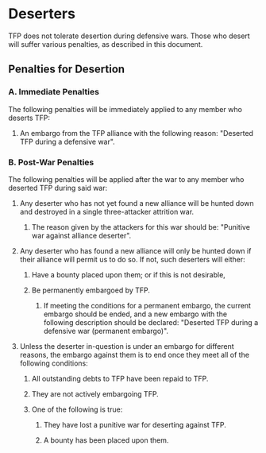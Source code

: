 # Deserters

TFP does not tolerate desertion during defensive wars.  Those who desert will suffer various penalties, as described in this
document.

## Penalties for Desertion

### A. Immediate Penalties

The following penalties will be immediately applied to any member who deserts TFP:

1. An embargo from the TFP alliance with the following reason:  "Deserted TFP during a defensive war".

### B. Post-War Penalties

The following penalties will be applied after the war to any member who deserted TFP during said war:

1. Any deserter who has not yet found a new alliance will be hunted down and destroyed in a single three-attacker attrition war.

    1. The reason given by the attackers for this war should be:  "Punitive war against alliance deserter".

1. Any deserter who has found a new alliance will only be hunted down if their alliance will permit us to do so.  If not, such
  deserters will either:
  
    1. Have a bounty placed upon them; or if this is not desirable,
    
    1. Be permanently embargoed by TFP.
  
        1. If meeting the conditions for a permanent embargo, the current embargo should be ended, and a new embargo with the
           following description should be declared:  "Deserted TFP during a defensive war (permanent embargo)".

1. Unless the deserter in-question is under an embargo for different reasons, the embargo against them is to end once they meet
  all of the following conditions:
  
    1. All outstanding debts to TFP have been repaid to TFP.
    
    1. They are not actively embargoing TFP.
    
    1. One of the following is true:
    
        1. They have lost a punitive war for deserting against TFP.
    
        1. A bounty has been placed upon them.
    
